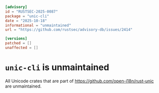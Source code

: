 ```toml
[advisory]
id = "RUSTSEC-2025-0087"
package = "unic-cli"
date = "2025-10-18"
informational = "unmaintained"
url = "https://github.com/rustsec/advisory-db/issues/2414"

[versions]
patched = []
unaffected = []
```

# `unic-cli` is unmaintained

All Unicode crates that are part of https://github.com/open-i18n/rust-unic are unmaintained.
